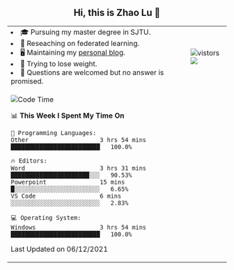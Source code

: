 <h2 align="center"> Hi, this is Zhao Lu 👋</h2>

<table style="overflow:hidden;">
    <tr> 
        <td>
            <li>🎓 Pursuing my master degree in SJTU.</li>
            <li>🌱 Reseaching on federated learning.</li>
            <li>🖥️ Maintaining my <a href="https://ifarewell.xyz">personal blog</a>.</li>
            <li>💪 Trying to lose weight.</li>
            <li>💬 Questions are welcomed but no answer is promised.</li> 
        </td>
        <td>
            <img src="https://visitor-badge.glitch.me/badge?page_id=ifarewell" alt="vistors" />
        <br>
          <img src="https://github-readme-stats.vercel.app/api?username=ifarewell&theme=graywhite&hide=prs,contribs&show_icons=true&hide_border=true&icon_color=CE1D2D&text_color=718096&bg_color=ffffff&hide_title=true" />
        </td>
    </tr>
    <tr>
        <td colspan="2">
            
<!--START_SECTION:waka-->
![Code Time](http://img.shields.io/badge/Code%20Time-38%20hrs%2041%20mins-blue)

📊 **This Week I Spent My Time On** 

```text
💬 Programming Languages: 
Other                    3 hrs 54 mins       █████████████████████████   100.0%

🔥 Editors: 
Word                     3 hrs 31 mins       ██████████████████████░░░   90.53% 
Powerpoint               15 mins             █░░░░░░░░░░░░░░░░░░░░░░░░   6.65% 
VS Code                  6 mins              ░░░░░░░░░░░░░░░░░░░░░░░░░   2.83%

💻 Operating System: 
Windows                  3 hrs 54 mins       █████████████████████████   100.0%

```


 Last Updated on 06/12/2021
<!--END_SECTION:waka-->
            
</td></tr>
</table>

